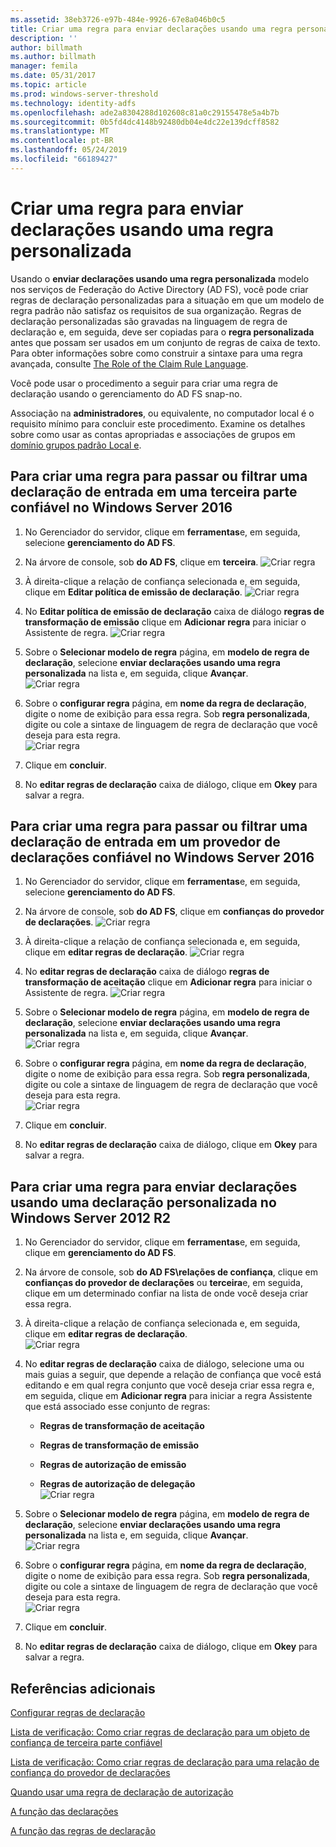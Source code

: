 ```yaml
---
ms.assetid: 38eb3726-e97b-484e-9926-67e8a046b0c5
title: Criar uma regra para enviar declarações usando uma regra personalizada
description: ''
author: billmath
ms.author: billmath
manager: femila
ms.date: 05/31/2017
ms.topic: article
ms.prod: windows-server-threshold
ms.technology: identity-adfs
ms.openlocfilehash: ade2a8304288d102608c81a0c29155478e5a4b7b
ms.sourcegitcommit: 0b5fd4dc4148b92480db04e4dc22e139dcff8582
ms.translationtype: MT
ms.contentlocale: pt-BR
ms.lasthandoff: 05/24/2019
ms.locfileid: "66189427"
---
```

# <a name="create-a-rule-to-send-claims-using-a-custom-rule"></a>Criar uma regra para enviar declarações usando uma regra personalizada


Usando o **enviar declarações usando uma regra personalizada** modelo nos serviços de Federação do Active Directory (AD FS), você pode criar regras de declaração personalizadas para a situação em que um modelo de regra padrão não satisfaz os requisitos de sua organização. Regras de declaração personalizadas são gravadas na linguagem de regra de declaração e, em seguida, deve ser copiadas para o **regra personalizada** antes que possam ser usados em um conjunto de regras de caixa de texto. Para obter informações sobre como construir a sintaxe para uma regra avançada, consulte [The Role of the Claim Rule Language](../../ad-fs/technical-reference/The-Role-of-the-Claim-Rule-Language.md).  
  
Você pode usar o procedimento a seguir para criar uma regra de declaração usando o gerenciamento do AD FS snap\-no.  
  
Associação na **administradores**, ou equivalente, no computador local é o requisito mínimo para concluir este procedimento.  Examine os detalhes sobre como usar as contas apropriadas e associações de grupos em [domínio grupos padrão Local e](https://go.microsoft.com/fwlink/?LinkId=83477).



## <a name="to-create-a-rule-to-pass-through-or-filter-an-incoming-claim-on-a-relying-party-trust-in-windows-server-2016"></a>Para criar uma regra para passar ou filtrar uma declaração de entrada em uma terceira parte confiável no Windows Server 2016 

1.  No Gerenciador do servidor, clique em **ferramentas**e, em seguida, selecione **gerenciamento do AD FS**.  
  
2.  Na árvore de console, sob **do AD FS**, clique em **terceira**. 
![Criar regra](media/Create-a-Rule-to-Pass-Through-or-Filter-an-Incoming-Claim/claimrule9.PNG)  
  
3.  À direita\-clique a relação de confiança selecionada e, em seguida, clique em **Editar política de emissão de declaração**.
![Criar regra](media/Create-a-Rule-to-Pass-Through-or-Filter-an-Incoming-Claim/claimrule10.PNG)   
  
4.  No **Editar política de emissão de declaração** caixa de diálogo **regras de transformação de emissão** clique em **Adicionar regra** para iniciar o Assistente de regra. 
![Criar regra](media/Create-a-Rule-to-Pass-Through-or-Filter-an-Incoming-Claim/claimrule11.PNG)    

5.  Sobre o **Selecionar modelo de regra** página, em **modelo de regra de declaração**, selecione **enviar declarações usando uma regra personalizada** na lista e, em seguida, clique **Avançar**.  
![Criar regra](media/Create-a-Rule-to-Send-Claims-Using-a-Custom-Rule/custom3.PNG)   
  
6.  Sobre o **configurar regra** página, em **nome da regra de declaração**, digite o nome de exibição para essa regra. Sob **regra personalizada**, digite ou cole a sintaxe de linguagem de regra de declaração que você deseja para esta regra.  
![Criar regra](media/Create-a-Rule-to-Send-Claims-Using-a-Custom-Rule/custom4.PNG)     

7.  Clique em **concluir**.  
  
8.  No **editar regras de declaração** caixa de diálogo, clique em **Okey** para salvar a regra.   
  
## <a name="to-create-a-rule-to-pass-through-or-filter-an-incoming-claim-on-a-claims-provider-trust-in-windows-server-2016"></a>Para criar uma regra para passar ou filtrar uma declaração de entrada em um provedor de declarações confiável no Windows Server 2016 
  
1.  No Gerenciador do servidor, clique em **ferramentas**e, em seguida, selecione **gerenciamento do AD FS**.  
  
2.  Na árvore de console, sob **do AD FS**, clique em **confianças do provedor de declarações**. 
![Criar regra](media/Create-a-Rule-to-Pass-Through-or-Filter-an-Incoming-Claim/claimrule1.PNG)  
  
3.  À direita\-clique a relação de confiança selecionada e, em seguida, clique em **editar regras de declaração**.
![Criar regra](media/Create-a-Rule-to-Pass-Through-or-Filter-an-Incoming-Claim/claimrule2.PNG)   
  
4.  No **editar regras de declaração** caixa de diálogo **regras de transformação de aceitação** clique em **Adicionar regra** para iniciar o Assistente de regra.
![Criar regra](media/Create-a-Rule-to-Pass-Through-or-Filter-an-Incoming-Claim/claimrule3.PNG)    

5.  Sobre o **Selecionar modelo de regra** página, em **modelo de regra de declaração**, selecione **enviar declarações usando uma regra personalizada** na lista e, em seguida, clique **Avançar**.  
![Criar regra](media/Create-a-Rule-to-Send-Claims-Using-a-Custom-Rule/custom3.PNG)   
  
6.  Sobre o **configurar regra** página, em **nome da regra de declaração**, digite o nome de exibição para essa regra. Sob **regra personalizada**, digite ou cole a sintaxe de linguagem de regra de declaração que você deseja para esta regra.  
![Criar regra](media/Create-a-Rule-to-Send-Claims-Using-a-Custom-Rule/custom4.PNG)     

7.  Clique em **concluir**.  
  
8.  No **editar regras de declaração** caixa de diálogo, clique em **Okey** para salvar a regra.   

















   
  
## <a name="to-create-a-rule-to-send-claims-by-using-a-custom-claim-in-windows-server-2012-r2"></a>Para criar uma regra para enviar declarações usando uma declaração personalizada no Windows Server 2012 R2 
  
1.  No Gerenciador do servidor, clique em **ferramentas**e, em seguida, clique em **gerenciamento do AD FS**.  
  
2.  Na árvore de console, sob **do AD FS\\relações de confiança**, clique em **confianças do provedor de declarações** ou **terceira**e, em seguida, clique em um determinado confiar na lista de onde você deseja criar essa regra.  
  
3.  À direita\-clique a relação de confiança selecionada e, em seguida, clique em **editar regras de declaração**.  
![Criar regra](media/Create-a-Rule-to-Pass-Through-or-Filter-an-Incoming-Claim/claimrule6.PNG) 
  
4.  No **editar regras de declaração** caixa de diálogo, selecione uma ou mais guias a seguir, que depende a relação de confiança que você está editando e em qual regra conjunto que você deseja criar essa regra e, em seguida, clique em **Adicionar regra** para iniciar a regra Assistente que está associado esse conjunto de regras:  
  
    -   **Regras de transformação de aceitação**  
  
    -   **Regras de transformação de emissão**  
  
    -   **Regras de autorização de emissão**  
  
    -   **Regras de autorização de delegação**  
![Criar regra](media/Create-a-Rule-to-Permit-All-Users/permitall5.PNG)
  
5.  Sobre o **Selecionar modelo de regra** página, em **modelo de regra de declaração**, selecione **enviar declarações usando uma regra personalizada** na lista e, em seguida, clique **Avançar**.  
![Criar regra](media/Create-a-Rule-to-Send-Claims-Using-a-Custom-Rule/custom1.PNG)   
  
6.  Sobre o **configurar regra** página, em **nome da regra de declaração**, digite o nome de exibição para essa regra. Sob **regra personalizada**, digite ou cole a sintaxe de linguagem de regra de declaração que você deseja para esta regra.  
![Criar regra](media/Create-a-Rule-to-Send-Claims-Using-a-Custom-Rule/custom2.PNG)     

7.  Clique em **concluir**.  
  
8.  No **editar regras de declaração** caixa de diálogo, clique em **Okey** para salvar a regra.  

## <a name="additional-references"></a>Referências adicionais 
[Configurar regras de declaração](Configure-Claim-Rules.md)  
 
[Lista de verificação: Como criar regras de declaração para um objeto de confiança de terceira parte confiável](https://technet.microsoft.com/library/ee913578.aspx)  

[Lista de verificação: Como criar regras de declaração para uma relação de confiança do provedor de declarações](https://technet.microsoft.com/library/ee913564.aspx)  
  
[Quando usar uma regra de declaração de autorização](../../ad-fs/technical-reference/When-to-Use-an-Authorization-Claim-Rule.md)  

[A função das declarações](../../ad-fs/technical-reference/The-Role-of-Claims.md)  
  
[A função das regras de declaração](../../ad-fs/technical-reference/The-Role-of-Claim-Rules.md) 
